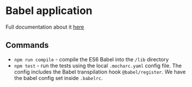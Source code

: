 # Babel application

Full documentation about it [here](https://mochajs.org/#-require-module-r-module)

## Commands

- `npm run compile` - compile the ES6 Babel into the `/lib` directory
- `npm test` - run the tests using the local `.mocharc.yaml` config file. The config includes the Babel transpilation hook `@babel/register`. We have the babel config set inside `.babelrc`.
